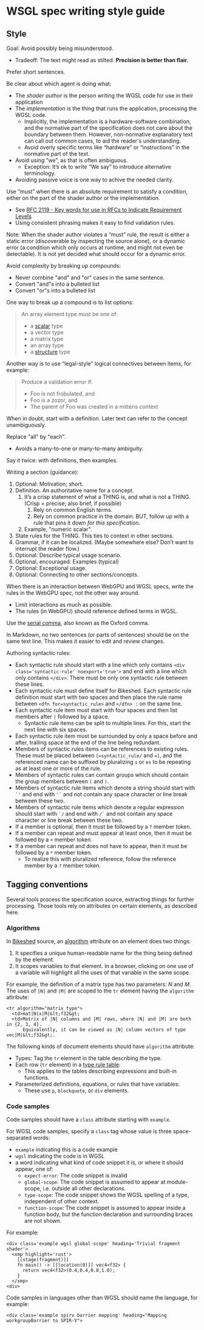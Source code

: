 # WSGL spec writing style guide

## Style

Goal:  Avoid possibly being misunderstood.
*   Tradeoff: The text might read as stilted.  **Precision is better than flair.**

Prefer short sentences.

Be clear about which agent is doing what:
*   The _shader author_ is the person writing the WGSL code for use in their application
*   The _implementation_ is the thing that runs the application, processing the WGSL code.
    *   Implicitly, the implementation is a hardware-software combination, and the
        normative part of the specification does not care about the boundary between them.
        However, non-normative explanatory text can call out common cases, to aid the
        reader's understanding.
    *   Avoid overly specific terms like “hardware” or “instructions” in the normative
        part of the text.
*   Avoid using “we”, as that is often ambiguous.
    *   Exception: It’s ok to write “We say” to introduce alternative terminology.
*   Avoiding passive voice is one way to achive the needed clarity.

Use “must” when there is an absolute requirement to satisfy a condition, either on the part of
the shader author or the implementation.
*   See  [RFC 2119 - Key words for use in RFCs to Indicate Requirement Levels](https://tools.ietf.org/html/rfc2119)
*   Using consistent phrasing makes it easy to find validation rules.

Note:  When the shader author violates a “must” rule,
the result is either a static error (discoverable by inspecting the source alone),
or a dynamic error (a condition which only occurs at runtime, and might not even be detectable).
It is not yet decided what should occur for a dynamic error.

Avoid complexity by breaking up compounds:
*   Never combine "and" and "or" cases in the same sentence.
*   Convert "and"s into a bulleted list
*   Convert "or"s into a bulleted list

One way to break up a compound is to list options:

> An array element type must be one of:
> *   a [scalar](https://gpuweb.github.io/gpuweb/wgsl.html#scalar) type
> *   a vector type
> *   a matrix type
> *   an array type
> *   a [structure](https://gpuweb.github.io/gpuweb/wgsl.html#structure) type

Another way is to use “legal-style” logical connectives between items, for example:

> Produce a validation error if:
> *   Foo is not frobulated, and
> *   Foo is a zozor, and
> *   The parent of Foo was created in a mittens context

When in doubt, start with a definition.
Later text can refer to the concept unambiguously.

Replace "all" by "each".
*   Avoids a many-to-one or many-to-many ambiguity.

Say it twice: with definitions, then examples.

Writing a section (guidance):
1. Optional: Motivation; short.
2. Definition.  An authoritative name for a concept.
    1. It’s a crisp statement of what a THING is, and what is not a THING. (Crisp = precise; also brief, if possible)
        1. Rely on common English terms.
        2. Rely on common practice in the domain. BUT, follow up with a rule that pins it down _for this specification_.
    2. Example, "numeric scalar".
3. State rules for the THING.  This ties to context in other sections.
4. Grammar, if it can be localized.  (Maybe somewhere else? Don’t want to interrupt the reader flow.)
5. Optional: Describe typical usage scenario.
6. Optional, encouraged: Examples (typical)
7. Optional: Exceptional usage.
8. Optional: Connecting to other sections/concepts.

When there is an interaction between WebGPU and WGSL specs,
write the rules in the WebGPU spec, not the other way around.
*   Limit interactions as much as possible.
*   The rules (in WebGPU) should reference defined terms in WGSL.

Use the [serial comma](https://en.wikipedia.org/wiki/Serial_comma), also known as the Oxford comma.

In Markdown, no two sentences (or parts of sentences) should be on the same text line.
This makes it easier to edit and review changes.

Authoring syntactic rules:
* Each syntactic rule should start with a line which only contains `` <div class='syntactic-rule' noexport='true'> ``
and end with a line which only contains `` </div> ``. There must be only one
syntactic rule between these lines.
* Each syntactic rule must define itself for Bikeshed. Each syntactic rule definition must start with two spaces
and then place the rule name between `` <dfn for=syntactic_rule> `` and `` </dfn> : `` on the same line.
* Each syntactic rule item must start with four spaces and then list members after `` | `` followed by a space.
    * Syntactic rule items can be split to multiple lines. For this, start the next line with six spaces.
* Each syntactic rule item must be surrounded by only a space before and after,
trailing space at the end of the line being redundant.
* Members of syntactic rules items can be references to existing rules. These must be placed between
`` [=syntactic_rule/ `` and `` =] ``, and the referenced name can be suffixed by pluralizing `` s `` or `` es ``
to be repeating as at least one or more of the rule.
* Members of syntactic rules can contain groups which should contain the group members between `` ( `` and `` ) ``.
* Members of syntactic rule items which denote a string should start with `` `' ``
and end with `` '` `` and not contain any space character or line break between these two.
* Members of syntactic rule items which denote a regular expression should start with `` `/ ``
and end with `` /` `` and not contain any space character or line break between these two.
* If a member is optional, then it must be followed by a `` ? `` member token.
* If a member can repeat and must appear at least once, then it must be followed by a `` + `` member token.
* If a member can repeat and does not have to appear, then it must be followed by a `` * `` member token.
    * To realize this with pluralized reference, follow the reference member by a `` ? `` member token.

## Tagging conventions

Several tools process the specification source, extracting things for further processing.
Those tools rely on attributes on certain elements, as described here.

### Algorithms

In [Bikeshed][] source, an [algorithm](https://tabatkins.github.io/bikeshed/#algorithms)
attribute on an element does two things:

1. It specifies a unique human-readable name for the thing being defined by the element.
1. It scopes variables to that element. In a browser, clicking on one use of a variable
    will highlight all the uses of that variable in the same scope.

For example, the definition of a matrix type has two parameters: _N_ and _M_.
The uses of `|N|` and `|M|` are scoped to the `tr` element having the `algorithm` attribute:

    <tr algorithm="matrix type">
      <td>mat|N|x|M|&lt;f32&gt;
      <td>Matrix of |N| columns and |M| rows, where |N| and |M| are both in {2, 3, 4}.
          Equivalently, it can be viewed as |N| column vectors of type vec|M|&lt;f32&gt;.

The following kinds of document elements should have `algorithm` attribute:

* Types:  Tag the `tr` element in the table describing the type.
* Each row (`tr` element) in a [type rule table](https://w3.org/TR/WGSL#typing-tables-section):
    * This applies to the tables describing expressions and built-in functions.
* Parameterized definitions, equations, or rules that have variables:
    * These use `p`, `blockquote`, or `div` elements.

### Code samples

Code samples should have a `class` attribute starting with `example`.

For WGSL code samples, specify a `class` tag whose value is three space-separated words:
* `example` indicating this is a code example
* `wgsl` indicating the code is in WGSL
* a word indicating what kind of code snippet it is, or where it should appear, one of:
   * `expect-error`: The code snippet is invalid
   * `global-scope`: The code snippet is assumed to appear at module-scope, i.e. outside all other declarations.
   * `type-scope`: The code snippet shows the WGSL spelling of a type, independent of other context.
   * `function-scope`: The code snippet is assumed to appear inside a function body, but the function declaration
         and surrounding braces are not shown.

For example:

    <div class='example wgsl global-scope' heading='Trivial fragment shader'>
      <xmp highlight='rust'>
        [[stage(fragment)]]
        fn main() -> [[location(0)]] vec4<f32> {
          return vec4<f32>(0.4,0.4,0.8,1.0);
        }
      </xmp>
    <div>


Code samples in languages other than WGSL should name the language, for example:

    <div class='example spirv barrier mapping' heading="Mapping workgroupBarrier to SPIR-V">


[Bikeshed]: https://tabatkins.github.io/bikeshed "Bikeshed"
